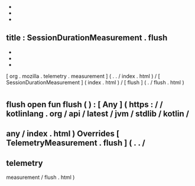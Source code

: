 -
-
-
title
:
SessionDurationMeasurement
.
flush
-
-
-
-
[
org
.
mozilla
.
telemetry
.
measurement
]
(
.
.
/
index
.
html
)
/
[
SessionDurationMeasurement
]
(
index
.
html
)
/
[
flush
]
(
.
/
flush
.
html
)
#
flush
open
fun
flush
(
)
:
[
Any
]
(
https
:
/
/
kotlinlang
.
org
/
api
/
latest
/
jvm
/
stdlib
/
kotlin
/
-
any
/
index
.
html
)
Overrides
[
TelemetryMeasurement
.
flush
]
(
.
.
/
-
telemetry
-
measurement
/
flush
.
html
)
